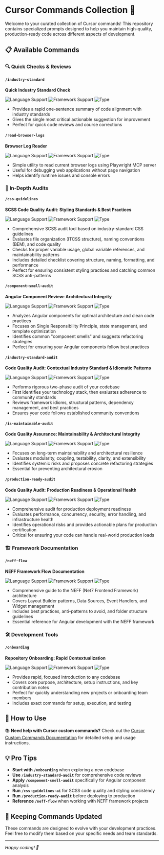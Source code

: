 # Cursor Commands Collection 🚀

Welcome to your curated collection of Cursor commands! This repository contains specialized prompts designed to help you maintain high-quality, production-ready code across different aspects of development.

## 📋 Available Commands

### 🔍 **Quick Checks & Reviews**

#### `/industry-standard`

**Quick Industry Standard Check**

![Language Support](https://img.shields.io/badge/Languages-All-blue) ![Framework Support](https://img.shields.io/badge/Frameworks-All-green) ![Type](https://img.shields.io/badge/Type-Quick%20Check-orange)

- Provides a rapid one-sentence summary of code alignment with industry standards
- Gives the single most critical actionable suggestion for improvement
- Perfect for quick code reviews and course corrections

#### `/read-browser-logs`

**Browser Log Reader**

![Language Support](https://img.shields.io/badge/Languages-JavaScript%20%7C%20TypeScript-blue) ![Framework Support](https://img.shields.io/badge/Frameworks-Web%20Apps-green) ![Type](https://img.shields.io/badge/Type-Debug%20Tool-red)

- Simple utility to read current browser logs using Playwright MCP server
- Useful for debugging web applications without page navigation
- Helps identify runtime issues and console errors

### 🔬 **In-Depth Audits**

#### `/css-guidelines`

**SCSS Code Quality Audit: Styling Standards & Best Practices**

![Language Support](https://img.shields.io/badge/Languages-SCSS%20%7C%20CSS-blue) ![Framework Support](https://img.shields.io/badge/Frameworks-All-green) ![Type](https://img.shields.io/badge/Type-In--Depth%20Audit-purple)

- Comprehensive SCSS audit tool based on industry-standard CSS guidelines
- Evaluates file organization (ITCSS structure), naming conventions (BEM), and code quality
- Checks for proper variable usage, global variable references, and maintainability patterns
- Includes detailed checklist covering structure, naming, formatting, and performance
- Perfect for ensuring consistent styling practices and catching common SCSS anti-patterns

#### `/component-smell-audit`

**Angular Component Review: Architectural Integrity**

![Language Support](https://img.shields.io/badge/Languages-TypeScript-blue) ![Framework Support](https://img.shields.io/badge/Frameworks-Angular-green) ![Type](https://img.shields.io/badge/Type-In--Depth%20Audit-purple)

- Analyzes Angular components for optimal architecture and clean code practices
- Focuses on Single Responsibility Principle, state management, and template optimization
- Identifies common "component smells" and suggests refactoring strategies
- Perfect for ensuring your Angular components follow best practices

#### `/industry-standard-audit`

**Code Quality Audit: Contextual Industry Standard & Idiomatic Patterns**

![Language Support](https://img.shields.io/badge/Languages-All-blue) ![Framework Support](https://img.shields.io/badge/Frameworks-All-green) ![Type](https://img.shields.io/badge/Type-In--Depth%20Audit-purple)

- Performs rigorous two-phase audit of your codebase
- First identifies your technology stack, then evaluates adherence to community standards
- Reviews framework idioms, structural patterns, dependency management, and best practices
- Ensures your code follows established community conventions

#### `/is-maintainable-audit`

**Code Quality Assurance: Maintainability & Architectural Integrity**

![Language Support](https://img.shields.io/badge/Languages-All-blue) ![Framework Support](https://img.shields.io/badge/Frameworks-All-green) ![Type](https://img.shields.io/badge/Type-In--Depth%20Audit-purple)

- Focuses on long-term maintainability and architectural resilience
- Evaluates modularity, coupling, testability, clarity, and extensibility
- Identifies systemic risks and proposes concrete refactoring strategies
- Essential for preventing architectural erosion

#### `/production-ready-audit`

**Code Quality Audit: Production Readiness & Operational Health**

![Language Support](https://img.shields.io/badge/Languages-All-blue) ![Framework Support](https://img.shields.io/badge/Frameworks-All-green) ![Type](https://img.shields.io/badge/Type-In--Depth%20Audit-purple)

- Comprehensive audit for production deployment readiness
- Evaluates performance, concurrency, security, error handling, and infrastructure health
- Identifies operational risks and provides actionable plans for production certification
- Critical for ensuring your code can handle real-world production loads

### 🏗️ **Framework Documentation**

#### `/neff-flow`

**NEFF Framework Flow Documentation**

![Language Support](https://img.shields.io/badge/Languages-TypeScript-blue) ![Framework Support](https://img.shields.io/badge/Frameworks-Angular%20%7C%20NEFF-green) ![Type](https://img.shields.io/badge/Type-Documentation-yellow)

- Comprehensive guide to the NEFF (Net7 Frontend Framework) architecture
- Covers Layout Builder patterns, Data Sources, Event Handlers, and Widget management
- Includes best practices, anti-patterns to avoid, and folder structure guidelines
- Essential reference for Angular development with the NEFF framework

### 🛠️ **Development Tools**

#### `/onboarding`

**Repository Onboarding: Rapid Contextualization**

![Language Support](https://img.shields.io/badge/Languages-All-blue) ![Framework Support](https://img.shields.io/badge/Frameworks-All-green) ![Type](https://img.shields.io/badge/Type-Development%20Tool-cyan)

- Provides rapid, focused introduction to any codebase
- Covers core purpose, architecture, setup instructions, and key contribution notes
- Perfect for quickly understanding new projects or onboarding team members
- Includes exact commands for setup, execution, and testing

## 🎯 How to Use

📚 **Need help with Cursor custom commands?** Check out the [Cursor Custom Commands Documentation](https://cursor.com/docs/agent/chat/commands#commands) for detailed setup and usage instructions.

## 💡 Pro Tips

- **Start with `/onboarding`** when exploring a new codebase
- **Use `/industry-standard-audit`** for comprehensive code reviews
- **Apply `/component-smell-audit`** specifically for Angular component analysis
- **Run `/css-guidelines-ai`** for SCSS code quality and styling consistency
- **Run `/production-ready-audit`** before deploying to production
- **Reference `/neff-flow`** when working with NEFF framework projects

## 🔄 Keeping Commands Updated

These commands are designed to evolve with your development practices. Feel free to modify them based on your specific needs and team standards.

---

_Happy coding! 🎉_

